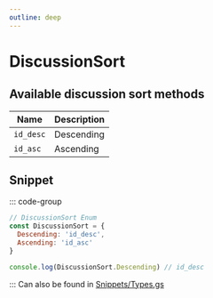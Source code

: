 ```yaml
---
outline: deep
---
```


# DiscussionSort

## Available discussion sort methods

| Name      | Description |
|-----------|-------------|
| `id_desc` | Descending  |
| `id_asc`  | Ascending   |

## Snippet

::: code-group

```js [enum.gs]
// DiscussionSort Enum
const DiscussionSort = {
  Descending: 'id_desc',
  Ascending: 'id_asc'
}

console.log(DiscussionSort.Descending) // id_desc
```

:::
Can also be found in [Snippets/Types.gs](../../../snippets/snippets/types)
